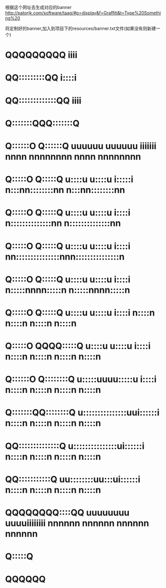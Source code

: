根据这个网址去生成对应的banner
http://patorjk.com/software/taag/#p=display&f=Graffiti&t=Type%20Something%20

将定制好的banner,加入到项目下的resources/banner.txt文件(如果没有则新建一个)

#
#
#       QQQQQQQQQ                          iiii
#     QQ:::::::::QQ                       i::::i
#   QQ:::::::::::::QQ                      iiii
#  Q:::::::QQQ:::::::Q
#  Q::::::O   Q::::::Q uuuuuu    uuuuuu  iiiiiii nnnn  nnnnnnnn    nnnn  nnnnnnnn
#  Q:::::O     Q:::::Q u::::u    u::::u  i:::::i n:::nn::::::::nn  n:::nn::::::::nn
#  Q:::::O     Q:::::Q u::::u    u::::u   i::::i n::::::::::::::nn n::::::::::::::nn
#  Q:::::O     Q:::::Q u::::u    u::::u   i::::i nn:::::::::::::::nnn:::::::::::::::n
#  Q:::::O     Q:::::Q u::::u    u::::u   i::::i   n:::::nnnn:::::n  n:::::nnnn:::::n
#  Q:::::O     Q:::::Q u::::u    u::::u   i::::i   n::::n    n::::n  n::::n    n::::n
#  Q:::::O  QQQQ:::::Q u::::u    u::::u   i::::i   n::::n    n::::n  n::::n    n::::n
#  Q::::::O Q::::::::Q u:::::uuuu:::::u   i::::i   n::::n    n::::n  n::::n    n::::n
#  Q:::::::QQ::::::::Q u:::::::::::::::uui::::::i  n::::n    n::::n  n::::n    n::::n
#   QQ::::::::::::::Q   u:::::::::::::::ui::::::i  n::::n    n::::n  n::::n    n::::n
#     QQ:::::::::::Q     uu::::::::uu:::ui::::::i  n::::n    n::::n  n::::n    n::::n
#       QQQQQQQQ::::QQ     uuuuuuuu  uuuuiiiiiiii  nnnnnn    nnnnnn  nnnnnn    nnnnnn
#               Q:::::Q
#                QQQQQQ
#
#
#
#
#
